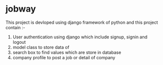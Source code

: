 # jobway
This project is devloped using django framework of python and this project contain :-
1. User authentication using django which include signup, signin and logout 
2. model class to store data of 
3. search box to find values which are store in database
4. company profile to post a job or detail of company 
